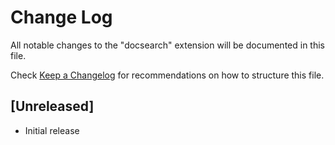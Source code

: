 # Change Log

All notable changes to the "docsearch" extension will be documented in this file.

Check [Keep a Changelog](http://keepachangelog.com/) for recommendations on how to structure this file.

## [Unreleased]

- Initial release